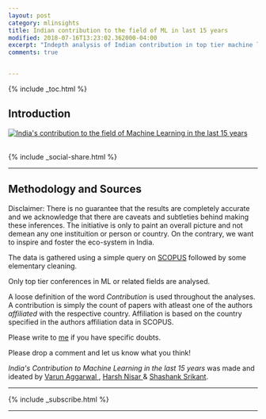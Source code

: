 ```yaml
---
layout: post
category: mlinsights
title: Indian contribution to the field of ML in last 15 years
modified: 2018-07-16T13:23:02.362000-04:00
excerpt: "Indepth analysis of Indian contribution in top tier machine learning related conferences in the last 15 years"
comments: true


---
```


{% include _toc.html %}

## Introduction

<script type='text/javascript' src='https://public.tableau.com/javascripts/api/viz_v1.js'></script><div class='tableauPlaceholder' id='viz1531738716916' style='position: relative'><noscript><a href='http:&#47;&#47;ml-india.org'><img alt='India&#39;s contribution to the field of Machine Learning in the last 15 years ' src='https:&#47;&#47;public.tableau.com&#47;static&#47;images&#47;In&#47;IndiascontributiontoMachineLearninginthelast15years_0&#47;Last15years&#47;1_rss.png' style='border: none' /></a></noscript><object class='tableauViz'  style='display:none;'><param name='host_url' value='https%3A%2F%2Fpublic.tableau.com%2F' /> <param name='embed_code_version' value='3' /> <param name='site_root' value='' /><param name='name' value='IndiascontributiontoMachineLearninginthelast15years_0&#47;Last15years' /><param name='tabs' value='no' /><param name='toolbar' value='yes' /><param name='static_image' value='https:&#47;&#47;public.tableau.com&#47;static&#47;images&#47;In&#47;IndiascontributiontoMachineLearninginthelast15years_0&#47;Last15years&#47;1.png' /> <param name='animate_transition' value='yes' /><param name='display_static_image' value='yes' /><param name='display_spinner' value='yes' /><param name='display_overlay' value='yes' /><param name='display_count' value='yes' /></object></div> <script type='text/javascript'>var divElement = document.getElementById('viz1531738716916');  var vizElement = divElement.getElementsByTagName('object')[0]; vizElement.style.width='650px';vizElement.style.height='887px'; var scriptElement = document.createElement('script');  scriptElement.src = 'https://public.tableau.com/javascripts/api/viz_v1.js';                    vizElement.parentNode.insertBefore(scriptElement, vizElement);</script>

<br>

{% include _social-share.html  %}

---

## Methodology and Sources
Disclaimer: There is no guarantee that the results are completely accurate and we acknowledge that there are caveats and subtleties behind making these inferences. The initiative is only to paint an overall picture and not demean any one instituition or person or country. On the contrary, we want to inspire and foster the eco-system in India. 

The data is gathered using a simple query on <a href="http://www.elsevier.com/online-tools/scopus">SCOPUS</a> followed by some elementary cleaning.

Only top tier conferences in ML or related fields are analysed.

A loose definition of the word *Contribution* is used throughout the analyses. A contribution is simply the count of papers with atleast one of the authors *affiliated* with the respective country. Affiliation is based on the country specified in the authors affiliation data in SCOPUS.

Please write to <a href='mailto:nisar.harsh@gmail.com'>me</a> if you have specific doubts.

Please drop a comment and let us know what you think! 

*India's Contribution to Machine Learning in the last 15 years* was made and ideated by <a href="https://www.linkedin.com/pub/varun-aggarwal/0/424/b74" target="_blank"> Varun Aggarwal </a>, <a href='https://in.linkedin.com/pub/harsh-nisar/88/475/b83' target="_blank">Harsh Nisar </a> & <a href="https://www.linkedin.com/pub/shashank-srikant/25/aa1/965" target="_blank">Shashank Srikant</a>.

---

{% include _subscribe.html %}

---




